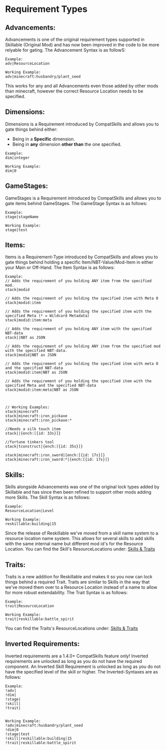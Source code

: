 # Requirement Types


## Advancements:
Advancements is one of the original requirement types supported in Skillable (Original Mod) and has now been improved in the code to be more relyable for gating.
The Advancement Syntax is as followS:
```
Example:
adv|ResourceLocation

Working Example:
adv|minecraft:husbandry/plant_seed
```

This works for any and all Advancements even those added by other mods than minecraft, however the correct Resource Location needs to be specified.



## Dimensions:
Dimensions is a Requirement introduced by CompatSkills and allows you to gate things behind either:
- Being in a **Specific** dimension.
- Being in **any** dimension **other than** the one specified.
```
Example:
dim|integer

Working Example:
dim|0
```



## GameStages:
GameStages is a Requirement introduced by CompatSkills and allows you to gate items behind GameStages.
The GameStage Syntax is as follows:
```
Example:
stage|stageName

Working Example:
stage|test
```



## Items:
Items is a Requirement-Type introduced by CompatSkills and allows you to gate things behind holding a specific Item/NBT-Value/Mod-Item in either your Main or Off-Hand.
The Item Syntax is as follows:
```
Example:
// Adds the requirement of you holding ANY item from the specified mod.
stack|modid

// Adds the requirement of you holding the specified item with Meta 0
stack|modid:item

// Adds the requirement of you holding the specified item with the specified Meta (* = Wildcard Metadata)
stack|modid:item:meta

// Adds the requirement of you holding ANY item with the specified NBT-data
stack||NBT as JSON

// Adds the requirement of you holding ANY item from the specified mod with the specified NBT-data.
stack|modid|NBT as JSON

// Adds the requirement of you holding the specified item with meta 0 and the specified NBT-data
stack|modid:item|NBT as JSON

// Adds the requirement of you holding the specified item with the specified Meta and the specified NBT-data
stack|modid:item:meta|NBT as JSON



// Working Examples:
stack|minecraft
stack|minecraft:iron_pickaxe
stack|minecraft:iron_pickaxe:*

//Needs a silk touch item
stack||{ench:[{id: 33s}]} 

//fortune tinkers tool
stack|tconstruct|{ench:[{id: 35s}]} 

stack|minecraft:iron_sword|{ench:[{id: 17s}]}
stack|minecraft:iron_sword:*|{ench:[{id: 17s}]}
```


## Skills:
Skills alongside Advancements was one of the original lock types added by Skillable and has since then been refined to support other mods adding more Skills.
The Skill Syntax is as follows:
```
Example:
ResourceLocation|Level

Working Example:
reskillable:building|15
```

Since the release of Reskillable we've moved from a skill name system to a resource location name system.
This allows for several skills to add skills with the same internal name but different mod id's for the Resource Location.
You can find the Skill's ResourceLocations under:
[Skills & Traits](/Mods/CompatSkills/Requirements/Skills_Traits/)



## Traits:
Traits is a new addition for Reskillable and makes it so you now can lock things behind a required Trait.
Traits are similar to Skills in the way that we've moved them over to a Resource Location instead of a name to allow for more robust extendability.
The Trait Syntax is as follows:
```
Example:
trait|ResourceLocation

Working Example:
trait|reskillable:battle_spirit
```

You can find the Traits's ResourceLocations under:
[Skills & Traits](/Mods/CompatSkills/Requirements/Skills_Traits/)


## Inverted Requirements:
Inverted requirements are a 1.4.0+ CompatSkills feature only!
Inverted requirements are unlocked as long as you do not have the required component.
An Inverted Skill Requirement is unlocked as long as you do not have the specified level of the skill or higher.
The Inverted-Syntaxes are as follows:
```
Example:
!adv|
!dim|
!stage|
!skill|
!trait|


Working Example:
!adv|minecraft:husbandry/plant_seed
!dim|0
!stage|test
!skill|reskillable:building|15
!trait|reskillable:battle_spirit
```